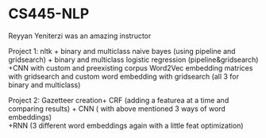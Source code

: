 # CS445-NLP
Reyyan Yeniterzi was an amazing instructor  
  
Project 1: nltk + binary and multiclass  naive bayes (using pipeline and gridsearch) + binary and multiclass logistic regression (pipeline&gridsearch)  
+CNN with custom and preexisting corpus Word2Vec embedding matrices with gridsearch and custom word embedding with gridsearch (all 3 for binary and multiclass)  
     
Project 2: Gazetteer creation+ CRF (adding a featurea at a time and comparing results) + CNN ( with above mentioned 3 ways of word embeddings)  
+RNN (3 different word embeddings again with a little feat optimization)
